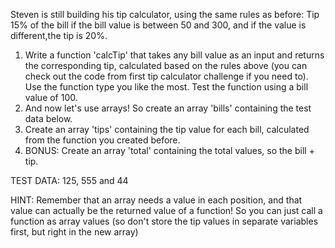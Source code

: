 Steven is still building his tip calculator, using the same rules as before: 
Tip 15% of the bill if the bill value is between 50 and 300,
and if the value is different,the tip is 20%.

1. Write a function 'calcTip' that takes any bill value as an input and returns the corresponding tip,
calculated based on the rules above (you can check out the code from first tip calculator challenge if you need to). Use the function type you like the most.
Test the function using a bill value of 100.
2. And now let's use arrays! So create an array 'bills' containing the test data below.
3. Create an array 'tips' containing the tip value for each bill, calculated from the function you created before.
4. BONUS: Create an array 'total' containing the total values, so the bill + tip.

TEST DATA: 125, 555 and 44

HINT: Remember that an array needs a value in each position, and that value can actually be the returned value of a function! 
So you can just call a function as array values (so don't store the tip values in separate variables first, but right in the new array)
